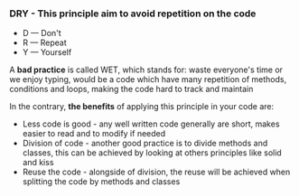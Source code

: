 ### DRY - This principle aim to avoid repetition on the code

- D — Don't
- R — Repeat
- Y — Yourself

A **bad practice** is called WET, which stands for: waste everyone's time or we enjoy typing, would be a code which have many repetition of methods, conditions and loops, making the code hard to track and maintain

In the contrary, **the benefits** of applying this principle in your code are:

* Less code is good - any well written code generally are short, makes easier to read and to modify if needed
* Division of code - another good practice is to divide methods and classes, this can be achieved by looking at others principles like solid and kiss
* Reuse the code - alongside of division, the reuse will be achieved when splitting the code by methods and classes